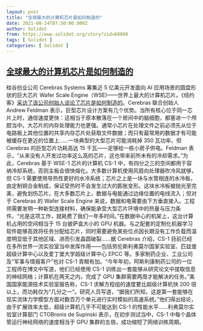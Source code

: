 ```yaml
---
layout: post
title: "全球最大的计算机芯片是如何制造的"
date: 2021-08-24T07:50:00.000Z
author: Solidot
from: https://www.solidot.org/story?sid=68660
tags: [ Solidot ]
categories: [ Solidot ]
---
```

<!--1629791400000-->
[全球最大的计算机芯片是如何制造的](https://www.solidot.org/story?sid=68660)
------

<div>
硅谷创业公司 Cerebras Systems 筹集近 5 亿美元开发面向 AI 应用场景的圆盘形状的巨大芯片 Wafer Scale Engine（WSE)——世界上最大的计算机芯片。《纽约客》<a href="https://www.newyorker.com/tech/annals-of-technology/the-worlds-largest-computer-chip">采访了该公司创始人谈论了芯片是如何制造的</a>。Cerebras 联合创始人 Andrew Feldman 表示，巨型芯片设计方案有几个优势。当所有核心位于同一芯片上时，通信速度更快：这相当于原本散落在一个房间中的脑细胞，都塞进一个颅腔当中。大芯片的内存处理能力也更强。通常小芯片在处理文件之前必须先从位于电路板上其他位置的共享内存芯片处获取文件数据；而只有最常用的数据才有可能被缓存在更近的位置上……一块典型的大型芯片可能消耗掉 350 瓦功率，但 Cerebras 的巨型芯片功耗高达 15 千瓦——足够给一栋小房子供电。Feldman 表示，“从来没有人开发过功率这么高的芯片，这也带来前所未有的冷却需求。”为此，Cerebras 基于 WSE-1 芯片的计算机 CS-1 中，有四分之三的空间都用于容纳冷却系统，否则主板会很快熔化。大多数计算机使用风扇向处理器吹冷风就够，但 CS-1 需要使用导热性更好的水冷系统；芯片之上是一块与水管相连的水冷板，由定制铜合金制成，保证受热时不会发生过大的膨胀变形。这块水冷板被抛光至完美，避免划伤芯片。在大多数芯片上，数据与电能通过边缘位置的电线流入；但对于 Cerebras 的 Wafer Scale Engine 来说，数据和电需要由下方垂直接入。工程师需要发明一种新型连接材料，确保能承受大型芯片环境中的热量与压力条件。“光是这项工作，就耗费了我们一年多时间。”在数据中心的机架上，这台计算机占用的空间相当于 15 台披萨盒大小的 GPU 机器。与之配套的定制化机器学习软件能够高效将任务分配给芯片，同时需要避免某些位点因长期没有工作负载而温度明显低于其他区域、进而引发晶圆破裂……据 Cerebras 介绍，CS-1 目前已经在多所世界一流实验室当中发挥作用——包括劳伦斯利弗莫尔国家实验室、匹兹堡超级计算中心以及爱丁堡大学超级计算中心 EPCC 等。多家制药企业、工业公司及“军事与情报客户”也对 CS-1 青眼有加。“今年年初，阿斯利康制药公司的一位工程师在博文中写道，他们已经使用 CS-1 训练出一套能够从研究论文中提取信息的神经网络；计算机在两天之内，完成了 GPU 集群需要两周才能解决的任务。”美国国家能源技术实验室报告称，CS-1 求解方程组的速度要比超级计算机快 200 倍以上，而功耗仅为“几分之一”。研究人员写道，“据我们所知，这是第一套能够在现实流体力学模型方面对数百万个单元进行实时模拟的高速系统。”他们得出结论，由于扩展效率太低，超级计算机几乎不可能达到 CS-1 的性能水平……利弗莫尔实验室计算部门 CTOBronis de Supinski 表示，在初步测试当中，CS-1 中每个晶体管运行神经网络的速度相当于 GPU 集群的五倍，成功缩短了网络训练周期。
</div>
